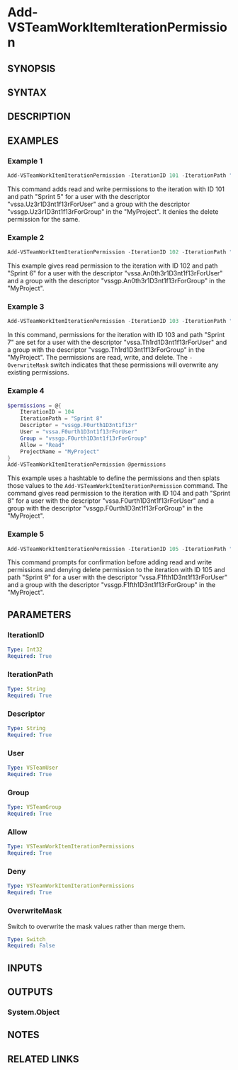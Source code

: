 <!-- #include "./common/header.md" -->

# Add-VSTeamWorkItemIterationPermission

## SYNOPSIS

<!-- #include "./synopsis/Add-VSTeamWorkItemIterationPermission.md" -->

## SYNTAX

## DESCRIPTION

<!-- #include "./synopsis/Add-VSTeamWorkItemIterationPermission.md" -->

## EXAMPLES

### Example 1

```powershell
Add-VSTeamWorkItemIterationPermission -IterationID 101 -IterationPath "Sprint 5" -Descriptor "vssgp.Uz3r1D3nt1f13r" -User "vssa.Uz3r1D3nt1f13rForUser" -Group "vssgp.Uz3r1D3nt1f13rForGroup" -Allow "Read,Write" -Deny "Delete" -ProjectName "MyProject"
```

This command adds read and write permissions to the iteration with ID 101 and path "Sprint 5" for a user with the descriptor "vssa.Uz3r1D3nt1f13rForUser" and a group with the descriptor "vssgp.Uz3r1D3nt1f13rForGroup" in the "MyProject". It denies the delete permission for the same.

### Example 2

```powershell
Add-VSTeamWorkItemIterationPermission -IterationID 102 -IterationPath "Sprint 6" -Descriptor "vssgp.An0th3r1D3nt1f13r" -User "vssa.An0th3r1D3nt1f13rForUser" -Group "vssgp.An0th3r1D3nt1f13rForGroup" -Allow "Read" -ProjectName "MyProject"
```

This example gives read permission to the iteration with ID 102 and path "Sprint 6" for a user with the descriptor "vssa.An0th3r1D3nt1f13rForUser" and a group with the descriptor "vssgp.An0th3r1D3nt1f13rForGroup" in the "MyProject".

### Example 3

```powershell
Add-VSTeamWorkItemIterationPermission -IterationID 103 -IterationPath "Sprint 7" -Descriptor "vssgp.Th1rd1D3nt1f13r" -User "vssa.Th1rd1D3nt1f13rForUser" -Group "vssgp.Th1rd1D3nt1f13rForGroup" -Allow "Read,Write,Delete" -ProjectName "MyProject" -OverwriteMask
```

In this command, permissions for the iteration with ID 103 and path "Sprint 7" are set for a user with the descriptor "vssa.Th1rd1D3nt1f13rForUser" and a group with the descriptor "vssgp.Th1rd1D3nt1f13rForGroup" in the "MyProject". The permissions are read, write, and delete. The `-OverwriteMask` switch indicates that these permissions will overwrite any existing permissions.

### Example 4

```powershell
$permissions = @{
    IterationID = 104
    IterationPath = "Sprint 8"
    Descriptor = "vssgp.F0urth1D3nt1f13r"
    User = "vssa.F0urth1D3nt1f13rForUser"
    Group = "vssgp.F0urth1D3nt1f13rForGroup"
    Allow = "Read"
    ProjectName = "MyProject"
}
Add-VSTeamWorkItemIterationPermission @permissions
```

This example uses a hashtable to define the permissions and then splats those values to the `Add-VSTeamWorkItemIterationPermission` command. The command gives read permission to the iteration with ID 104 and path "Sprint 8" for a user with the descriptor "vssa.F0urth1D3nt1f13rForUser" and a group with the descriptor "vssgp.F0urth1D3nt1f13rForGroup" in the "MyProject".

### Example 5

```powershell
Add-VSTeamWorkItemIterationPermission -IterationID 105 -IterationPath "Sprint 9" -Descriptor "vssgp.F1fth1D3nt1f13r" -User "vssa.F1fth1D3nt1f13rForUser" -Group "vssgp.F1fth1D3nt1f13rForGroup" -Allow "Read,Write" -Deny "Delete" -ProjectName "MyProject" -Confirm
```

This command prompts for confirmation before adding read and write permissions and denying delete permission to the iteration with ID 105 and path "Sprint 9" for a user with the descriptor "vssa.F1fth1D3nt1f13rForUser" and a group with the descriptor "vssgp.F1fth1D3nt1f13rForGroup" in the "MyProject".

## PARAMETERS

### IterationID

```yaml
Type: Int32
Required: True
```

### IterationPath

```yaml
Type: String
Required: True
```

### Descriptor

```yaml
Type: String
Required: True
```

### User

```yaml
Type: VSTeamUser
Required: True
```

### Group

```yaml
Type: VSTeamGroup
Required: True
```

### Allow

```yaml
Type: VSTeamWorkItemIterationPermissions
Required: True
```

### Deny

```yaml
Type: VSTeamWorkItemIterationPermissions
Required: True
```

### OverwriteMask

Switch to overwrite the mask values rather than merge them.

```yaml
Type: Switch
Required: False
```

<!-- #include "./params/projectName.md" -->

## INPUTS

## OUTPUTS

### System.Object

## NOTES

<!-- #include "./common/prerequisites.md" -->

## RELATED LINKS
